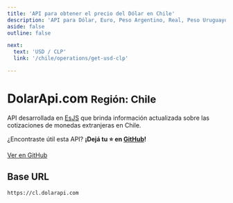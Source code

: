 ```yaml
---
title: 'API para obtener el precio del Dólar en Chile'
description: 'API para Dólar, Euro, Peso Argentino, Real, Peso Uruguayo'
aside: false
outline: false

next:
  text: 'USD / CLP'
  link: '/chile/operations/get-usd-clp'

---
```


<script setup>
</script>

# DolarApi.com <small class="text-sm">Región: <span class="bg-indigo-50 text-indigo-800 dark:bg-indigo-800 dark:!text-indigo-50 px-2 py-1 rounded-md">Chile</span></small>

API desarrollada en [EsJS](https://es.js.org?ref=dolarapi.com) que brinda información actualizada sobre las cotizaciones de monedas extranjeras en Chile.

¿Encontraste útil esta API? **¡Dejá tu ⭐ en [GitHub](https://github.com/enzonotario/esjs-dolar-api)!**

<div class="flex justify-center items-center gap-3">
<a href="https://github.com/enzonotario/esjs-dolar-api" target="_blank" class="flex justify-center items-center gap-1 px-4 py-2 bg-black !text-white hover:bg-gray-800 dark:bg-white dark:!text-black dark:hover:bg-gray-100 dark:hover:!text-black rounded-full !no-underline !font-bold">
<span class="i-mdi-github w-5 h-5" />
Ver en GitHub
</a>
</div>

## Base URL

```
https://cl.dolarapi.com
```

